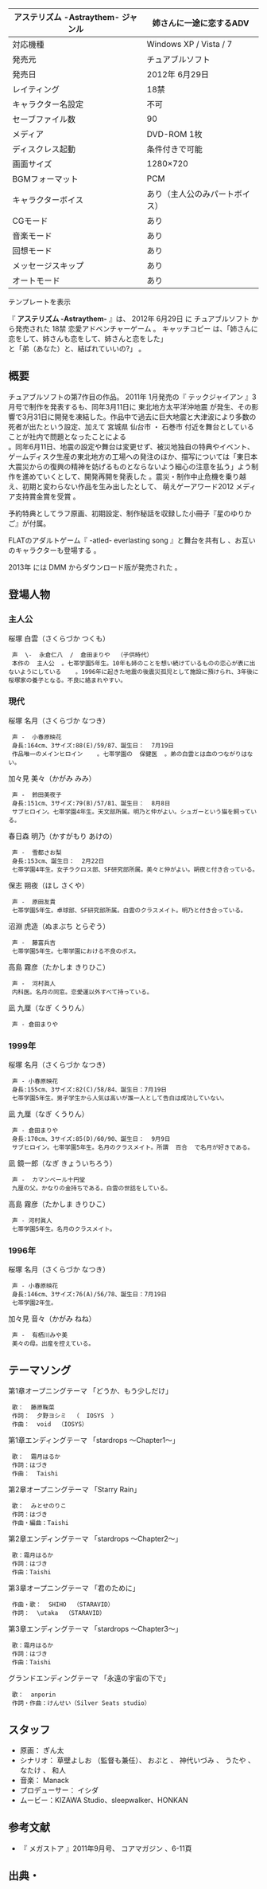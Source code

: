 アステリズム -Astraythem-  ジャンル  |  姉さんに一途に恋するADV   
---|---  
対応機種  |  Windows XP  /  Vista  /  7   
発売元  |  チュアブルソフト   
発売日  |  2012年  6月29日   
レイティング  |  18禁   
キャラクター名設定  |  不可   
セーブファイル数  |  90   
メディア  |  DVD-ROM 1枚   
ディスクレス起動  |  条件付きで可能   
画面サイズ  |  1280×720   
BGMフォーマット  |  PCM   
キャラクターボイス  |  あり（主人公のみパートボイス）   
CGモード  |  あり   
音楽モード  |  あり   
回想モード  |  あり   
メッセージスキップ  |  あり   
オートモード  |  あり   
テンプレートを表示  
  
『 **アステリズム -Astraythem-** 』は、  2012年  6月29日  に  チュアブルソフト  から発売された  18禁
恋愛アドベンチャーゲーム  。  キャッチコピー  は、「姉さんに恋をして、姉さんも恋をして、姉さんと恋をした」  
と「弟（あなた）と、結ばれていいの?」    。

##  概要  

チュアブルソフトの第7作目の作品。  2011年  1月発売の『  テックジャイアン  』3月号で制作を発表するも、同年3月11日に  東北地方太平洋沖地震
が発生、その影響で3月31日に開発を凍結した。作品中で過去に巨大地震と大津波により多数の死者が出たという設定、加えて  宮城県  仙台市  ・  石巻市
付近を舞台としていることが社内で問題となったことによる  
。同年6月11日、地震の設定や舞台は変更せず、被災地独自の特典やイベント、ゲームディスク生産の東北地方の工場への発注のほか、描写については「東日本大震災からの復興の精神を妨げるものとならないよう細心の注意を払う」よう制作を進めていくとして、開発再開を発表した
  。震災・制作中止危機を乗り越え、初期と変わらない作品を生み出したとして、  萌えゲーアワード2012  メディア支持賞金賞を受賞    。

予約特典としてラフ原画、初期設定、制作秘話を収録した小冊子『星のゆりかご』が付属。  

FLATのアダルトゲーム『  -atled- everlasting song  』と舞台を共有し      、お互いのキャラクターも登場する
  。

2013年  には  DMM  からダウンロード版が発売された    。

##  登場人物  

###  主人公  

桜塚 白雲（さくらづか つくも）

     声  \-  永倉仁八  /  倉田まりや  （子供時代） 
     本作の  主人公  。七帯学園5年生。10年も姉のことを想い続けているものの恋心が表に出ないようにしている    。1996年に起きた地震の後震災孤児として施設に預けられ、3年後に桜塚家の養子となる。不良に絡まれやすい。 

###  現代  

桜塚 名月（さくらづか なつき）

     声 -  小春原映花 
     身長:164cm、3サイズ:88(E)/59/87、誕生日：  7月19日 
     作品唯一のメインヒロイン    。七帯学園の  保健医  。弟の白雲とは血のつながりはない。 

加々見 美々（かがみ みみ）

     声 -  鈴田美夜子 
     身長:151cm、3サイズ:79(B)/57/81、誕生日：  8月8日 
     サブヒロイン。七帯学園4年生。天文部所属。明乃と仲がよい。シュガーという猫を飼っている。 

春日森 明乃（かすがもり あけの）

     声 -  雪都さお梨 
     身長:153cm、誕生日：  2月22日 
     七帯学園4年生。女子ラクロス部、SF研究部所属。美々と仲がよい。朔夜と付き合っている。 
保志 朔夜（ほし さくや）

     声 -  原田友貴 
     七帯学園5年生。卓球部、SF研究部所属。白雲のクラスメイト。明乃と付き合っている。 

沼淵 虎造（ぬまぶち とらぞう）

     声 -  藤富兵吉 
     七帯学園5年生。七帯学園における不良のボス。 

高島 霧彦（たかしま きりひこ）

     声 -  河村眞人 
     内科医。名月の同窓。恋愛運以外すべて持っている。 

凪 九厘（なぎ くうりん）

     声 - 倉田まりや 
    

###  1999年  

桜塚 名月（さくらづか なつき）

     声 - 小春原映花 
     身長:155cm、3サイズ:82(C)/58/84、誕生日：7月19日 
     七帯学園5年生。男子学生から人気は高いが誰一人として告白は成功していない。 

凪 九厘（なぎ くうりん）

     声 - 倉田まりや 
     身長:170cm、3サイズ:85(D)/60/90、誕生日：  9月9日 
     サブヒロイン。七帯学園5年生。名月のクラスメイト。所謂  百合  で名月が好きである。 

凪 鏡一郎（なぎ きょういちろう）

     声 -  カマンベール十円堂 
     九厘の父。かなりの金持ちである。白雲の世話をしている。 

高島 霧彦（たかしま きりひこ）

     声 - 河村眞人 
     七帯学園5年生。名月のクラスメイト。 

###  1996年  

桜塚 名月（さくらづか なつき）

     声 - 小春原映花 
     身長:146cm、3サイズ:76(A)/56/78、誕生日：7月19日 
     七帯学園2年生。 

加々見 音々（かがみ ねね）

     声 -  有栖川みや美 
     美々の母。出産を控えている。 

##  テーマソング  

第1章オープニングテーマ 「どうか、もう少しだけ」

     歌：  藤原鞠菜 
     作詞：  夕野ヨシミ  （  IOSYS  ） 
     作曲：  void  （IOSYS） 
第1章エンディングテーマ 「stardrops 〜Chapter1〜」

     歌：  霜月はるか 
     作詞：はづき 
     作曲：  Taishi 
第2章オープニングテーマ 「Starry Rain」

     歌：  みとせのりこ 
     作詞：はづき 
     作曲・編曲：Taishi 
第2章エンディングテーマ 「stardrops 〜Chapter2〜」

     歌：霜月はるか 
     作詞：はづき 
     作曲：Taishi 
第3章オープニングテーマ 「君のために」

     作曲・歌：  SHIHO  （STARAVID） 
     作詞：  \utaka  （STARAVID） 
第3章エンディングテーマ 「stardrops 〜Chapter3〜」

     歌：霜月はるか 
     作詞：はづき 
     作曲：Taishi 
グランドエンディングテーマ 「永遠の宇宙の下で」

     歌：  anporin 
     作詞・作曲：けんせい（Silver Seats studio） 

##  スタッフ  

  * 原画：  ぎん太 
  * シナリオ：  草壁よしお  （監督も兼任）、  おぷと  、  神代いづみ  、  うたや  、  なたけ  、  和人 
  * 音楽：  Manack 
  * プロデューサー：  イシダ 
  * ムービー：KIZAWA Studio、sleepwalker、HONKAN 

##  参考文献  

  * 『  メガストア  』2011年9月号、  コアマガジン  、6-11頁 

##  出典・